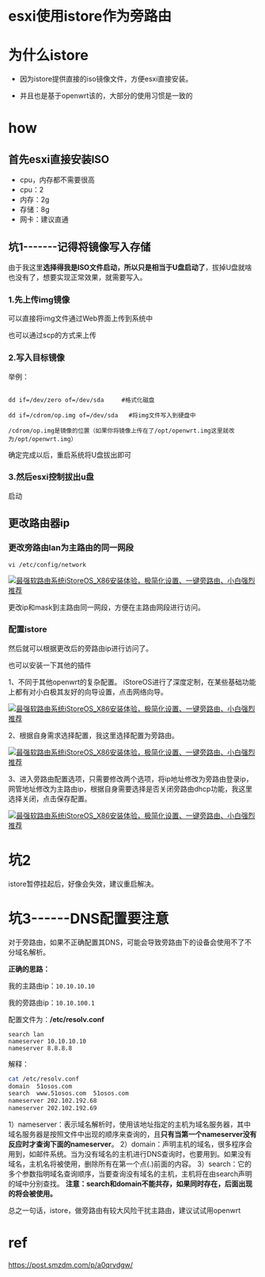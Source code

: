 # esxi使用istore作为旁路由


# 为什么istore

- 因为istore提供直接的iso镜像文件，方便esxi直接安装。

- 并且也是基于openwrt该的，大部分的使用习惯是一致的



# how

## 首先esxi直接安装ISO

- cpu，内存都不需要很高
- cpu：2
- 内存：2g
- 存储：8g
- 网卡：建议直通





## 坑1-------记得将镜像写入存储

由于我这里**选择得我是ISO文件启动，所以只是相当于U盘启动了**，拔掉U盘就啥也没有了，想要实现正常效果，就需要写入。







### 1.先上传img镜像

可以直接将img文件通过Web界面上传到系统中

也可以通过scp的方式来上传



### 2.写入目标镜像

举例：

```

dd if=/dev/zero of=/dev/sda     #格式化磁盘

dd if=/cdrom/op.img of=/dev/sda   #将img文件写入到硬盘中

/cdrom/op.img是镜像的位置（如果你将镜像上传在了/opt/openwrt.img这里就改为/opt/openwrt.img）

```

确定完成以后，重启系统将U盘拔出即可



### 3.然后esxi控制拔出u盘

启动





## 更改路由器ip





### 更改旁路由lan为主路由的同一网段

`vi /etc/config/network`

[![最强软路由系统iStoreOS_X86安装体验，极简化设置、一键旁路由、小白强烈推荐](https://qnam.smzdm.com/202205/07/62761ff381ca43592.png_e1080.jpg)](https://raw.githubusercontent.com/kengerlwl/kengerlwl.github.io/master/image/5983908472625ebc769d6753cd4062a4/4e4db73fbc922244899f840ce1fcc74b.png)

更改ip和mask到主路由同一网段，方便在主路由网段进行访问。



### 配置istore

然后就可以根据更改后的旁路由ip进行访问了。

也可以安装一下其他的插件

1、不同于其他openwrt的复杂配置。 iStoreOS进行了深度定制，在某些基础功能上都有对小白极其友好的向导设置，点击网络向导。

[![最强软路由系统iStoreOS_X86安装体验，极简化设置、一键旁路由、小白强烈推荐](https://qnam.smzdm.com/202205/07/62761ff410d712913.png_e1080.jpg)](https://raw.githubusercontent.com/kengerlwl/kengerlwl.github.io/master/image/5983908472625ebc769d6753cd4062a4/cedc20c4e21949b386304e70c4ad0ec9.png)

2、根据自身需求选择配置，我这里选择配置为旁路由。

[![最强软路由系统iStoreOS_X86安装体验，极简化设置、一键旁路由、小白强烈推荐](https://qnam.smzdm.com/202205/07/62761ff4341e22968.png_e1080.jpg)](https://raw.githubusercontent.com/kengerlwl/kengerlwl.github.io/master/image/5983908472625ebc769d6753cd4062a4/bd50cb647804ee660a3e10a69502b3ba.png)

3、进入旁路由配置选项，只需要修改两个选项，将ip地址修改为旁路由登录ip，网管地址修改为主路由ip，根据自身需要选择是否关闭旁路由dhcp功能，我这里选择关闭，点击保存配置。

[![最强软路由系统iStoreOS_X86安装体验，极简化设置、一键旁路由、小白强烈推荐](https://qnam.smzdm.com/202205/07/62761ff431d787474.png_e1080.jpg)](https://raw.githubusercontent.com/kengerlwl/kengerlwl.github.io/master/image/5983908472625ebc769d6753cd4062a4/e09ffad009cb129455cfc0b25597495b.png)







# 坑2

istore暂停挂起后，好像会失效，建议重启解决。





# 坑3------DNS配置要注意

对于旁路由，如果不正确配置其DNS，可能会导致旁路由下的设备会使用不了不分域名解析。

**正确的思路：**

我的主路由ip：`10.10.10.10`

我的旁路由ip：`10.10.100.1`

配置文件为：**/etc/resolv.conf** 

```
search lan
nameserver 10.10.10.10
nameserver 8.8.8.8
```

解释：

```bash
cat /etc/resolv.conf
domain  51osos.com
search  www.51osos.com  51osos.com
nameserver 202.102.192.68
nameserver 202.102.192.69
```

1）nameserver：表示域名解析时，使用该地址指定的主机为域名服务器，其中域名服务器是按照文件中出现的顺序来查询的，且**只有当第一个nameserver没有反应时才查询下面的nameserver**。
2）domain：声明主机的域名，很多程序会用到，如邮件系统。当为没有域名的主机进行DNS查询时，也要用到。如果没有域名，主机名将被使用，删除所有在第一个点(.)前面的内容。
3）search：它的多个参数指明域名查询顺序，当要查询没有域名的主机，主机将在由search声明的域中分别查找。
**注意：search和domain不能共存，如果同时存在，后面出现的将会被使用。**



总之一句话，istore，做旁路由有较大风险干扰主路由，建议试试用openwrt



# ref

https://post.smzdm.com/p/a0qrvdgw/


